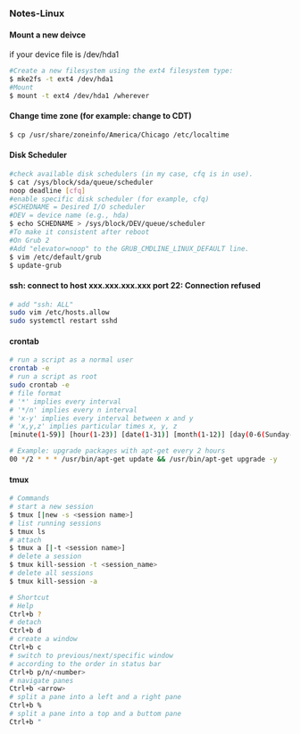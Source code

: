 ### Notes-Linux  

#### Mount a new deivce  
if your device file is /dev/hda1  
```bash
#Create a new filesystem using the ext4 filesystem type:  
$ mke2fs -t ext4 /dev/hda1
#Mount
$ mount -t ext4 /dev/hda1 /wherever
```
#### Change time zone (for example: change to CDT)  
```bash
$ cp /usr/share/zoneinfo/America/Chicago /etc/localtime
```
#### Disk Scheduler  
```bash
#check available disk schedulers (in my case, cfq is in use).
$ cat /sys/block/sda/queue/scheduler
noop deadline [cfq]
#enable specific disk scheduler (for example, cfq)
#SCHEDNAME = Desired I/O scheduler
#DEV = device name (e.g., hda)
$ echo SCHEDNAME > /sys/block/DEV/queue/scheduler
#To make it consistent after reboot
#On Grub 2
#Add "elevator=noop" to the GRUB_CMDLINE_LINUX_DEFAULT line.
$ vim /etc/default/grub
$ update-grub
```
#### ssh: connect to host xxx.xxx.xxx.xxx port 22: Connection refused   
```bash
# add "ssh: ALL"
sudo vim /etc/hosts.allow
sudo systemctl restart sshd
```
#### crontab  
```bash
# run a script as a normal user
crontab -e
# run a script as root
sudo crontab -e
# file format
# '*' implies every interval
# '*/n' implies every n interval
# 'x-y' implies every interval between x and y
# 'x,y,z' implies particular times x, y, z
[minute(1-59)] [hour(1-23)] [date(1-31)] [month(1-12)] [day(0-6(Sunday-Friday))] [command]

# Example: upgrade packages with apt-get every 2 hours
00 */2 * * * /usr/bin/apt-get update && /usr/bin/apt-get upgrade -y
```
#### tmux
```bash
# Commands
# start a new session
$ tmux [|new -s <session name>]
# list running sessions
$ tmux ls
# attach
$ tmux a [|-t <session name>]
# delete a session
$ tmux kill-session -t <session_name>
# delete all sessions
$ tmux kill-session -a

# Shortcut
# Help
Ctrl+b ?
# detach
Ctrl+b d
# create a window
Ctrl+b c
# switch to previous/next/specific window
# according to the order in status bar
Ctrl+b p/n/<number>
# navigate panes
Ctrl+b <arrow>
# split a pane into a left and a right pane
Ctrl+b %
# split a pane into a top and a buttom pane
Ctrl+b "
```
